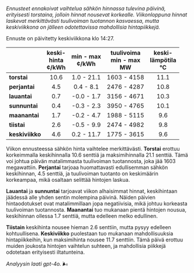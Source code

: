 *Ennusteet ennakoivat vaihtelua sähkön hinnassa tulevina päivinä, erityisesti torstaina, jolloin hinnat nousevat korkealle. Viikonloppuna hinnat laskevat merkittävästi tuulivoiman tuotannon kasvaessa, mutta keskiviikkona on jälleen odotettavissa mahdollisia hintapiikkejä.*

Ennuste on päivitetty keskiviikkona klo 14:27.

|            | keski-<br>hinta<br>¢/kWh | min - max<br>¢/kWh | tuulivoima<br>min - max<br>MW | keski-<br>lämpötila<br>°C |
|:-----------|:----------------:|:----------------:|:-------------:|:-------------:|
| **torstai**    | 10.6               | 1.0 - 21.1          | 1603 - 4158         | 11.1               |
| **perjantai**  | 4.5                | 0.4 - 8.1           | 2476 - 4287         | 10.8               |
| **lauantai**   | 0.7                | -0.0 - 1.7          | 3156 - 4671         | 10.3               |
| **sunnuntai**  | 0.4                | -0.3 - 2.3          | 3950 - 4765         | 10.1               |
| **maanantai**  | 1.7                | -0.2 - 4.7          | 1988 - 5115         | 9.6                |
| **tiistai**    | 2.6                | -0.5 - 9.9          | 2474 - 4982         | 9.8                |
| **keskiviikko**| 4.6                | 0.2 - 11.7          | 1775 - 3615         | 9.6                |

Viikon ennusteessa sähkön hinta vaihtelee merkittävästi. **Torstai** erottuu korkeimmalla keskihinnalla 10.6 senttiä ja maksimihinnalla 21.1 senttiä. Tämä voi johtua päivän matalimmasta tuulivoiman tuotannosta, joka jää 1603 megawattiin. **Perjantai** tarjoaa huomattavasti edullisemman sähkön keskihinnan, 4.5 senttiä, ja tuulivoiman tuotanto on keskimäärin korkeampaa, mikä osaltaan selittää hintojen laskua.

**Lauantai** ja **sunnuntai** tarjoavat viikon alhaisimmat hinnat, keskihintaan jäädessä alle yhden sentin molempina päivinä. Näiden päivien hintaodotukset ovat matalimmillaan jopa negatiivisia, mikä johtuu korkeasta tuulivoiman tuotannosta. **Maanantai** tuo mukanaan pientä hintojen nousua, keskihinnan ollessa 1.7 senttiä, mutta edelleen melko edullinen. 

**Tiistain** keskihinta nousee hieman 2.6 senttiin, mutta pysyy edelleen kohtuullisena. **Keskiviikko** puolestaan tuo mukanaan mahdollisuuksia hintapiikkeihin, kun maksimihinta nousee 11.7 senttiin. Tämä päivä erottuu muiden joukosta hintojen vaihtelun suhteen, ja mahdollisia piikkejä odotetaan erityisesti iltatunteina.

*Analyysin laati gpt-4o.* 🌬️

